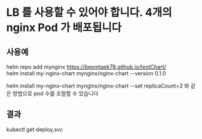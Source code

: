 # LB 를 사용할 수 있어야 합니다. 4개의 nginx Pod 가 배포됩니다
## 사용예
helm repo add mynginx https://beomtaek78.github.io/testChart/  
helm install my-nginx-chart mynginx/nginx-chart --version 0.1.0

helm install my-nginx-chart mynginx/nginx-chart --set replicaCount=2 와 같은 방법으로 pod 수를 조절할 수 있습니다  
  
  
## 결과  
kubectl get deploy,svc
